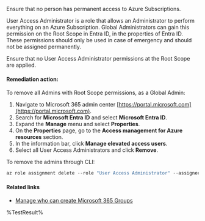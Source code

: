 Ensure that no person has permanent access to Azure Subscriptions.

User Access Administrator is a role that allows an Administrator to perform everything on an Azure Subscription. Global Administrators can gain this permission on the Root Scope in Entra ID, in the properties of Entra ID. These permissions should only be used in case of emergency and should not be assigned permanently.

Ensure that no User Access Administrator permissions at the Root Scope are applied.

#### Remediation action:

To remove all Admins with Root Scope permissions, as a Global Admin:
1. Navigate to Microsoft 365 admin center [https://portal.microsoft.com](https://portal.microsoft.com).
2. Search for **Microsoft Entra ID** and select **Microsoft Entra ID**.
3. Expand the **Manage** menu and select **Properties**.
3. On the **Properties** page, go to the **Access management for Azure resources** section.
4. In the information bar, click **Manage elevated access users**.
5. Select all User Access Administrators and click **Remove**.

To remove the admins through CLI:
```powershell
az role assignment delete --role "User Access Administrator" --assignee adminname@yourdomain.com --scope "/"
```

#### Related links

* [Manage who can create Microsoft 365 Groups](https://learn.microsoft.com/en-us/microsoft-365/solutions/manage-creation-of-groups?view=o365-worldwide)


<!--- Results --->
%TestResult%
